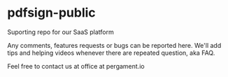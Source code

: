 # pdfsign-public
Suporting repo for our SaaS platform

Any comments, features requests or bugs can be reported here. We'll add tips and helping videos whenever there are repeated question, aka FAQ.

Feel free to contact us at office at pergament.io
